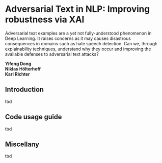 # Adversarial Text in NLP: Improving robustness via XAI
Adversarial text examples are a yet not fully-understood phenomenon in Deep Learning. It raises concerns as it may causes disastrous consequences in domains such as hate speech detection. Can we, through explainability techniques, understand why they occur and improving the available defenses to adversarial text attacks?

**Yifeng Dong \
Niklas Hölterhoff \
Karl Richter**

## Introduction
tbd

## Code usage guide
tbd
## Miscellany
tbd